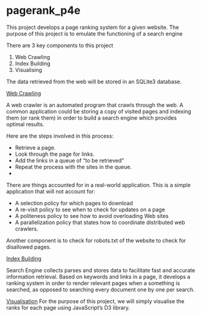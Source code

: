# pagerank_p4e
This project develops a page ranking system for a given website. The purpose of this project is to emulate the functioning of a search engine

There are 3 key components to this project

1)	Web Crawling
2)	Index Building 
3)	Visualising

The data retrieved from the web will be stored in an SQLite3 database.

<ins>Web Crawling</ins>

A web crawler is an automated program that crawls through the web. A common application could be storing a copy of visited pages and indexing them (or rank them) in order to build a search engine which provides optimal results.

Here are the steps involved in this process:

-	Retrieve a page.
-	Look through the page for links.
-	Add the links in a queue of “to be retrieved”
-	Repeat the process with the sites in the queue.
-	
There are things accounted for in a real-world application. This is a simple application that will not account for:

-	A selection policy for which pages to download
-	A re-visit policy to see when to check for updates on a page
-	A politeness policy to see how to avoid overloading Web sites
-	A parallelization policy that states how to coordinate distributed web crawlers.

Another component is to check for robots.txt of the website to check for disallowed pages. 

<ins>Index Building</ins>

Search Engine collects parses and stores data to facilitate fast and accurate information retrieval. Based on keywords and links in a page, it develops a ranking system in order to render relevant pages when a something is searched, as opposed to searching every document one by one per search.

<ins>Visualisation</ins>
For the purpose of this project, we will simply visualise the ranks for each page using JavaScript’s D3 library. 
